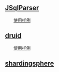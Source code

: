 ## [JSqlParser](https://github.com/JSQLParser/JSqlParser)

&emsp;&emsp;[使用样例](https://github.com/yoloz/searchSSDB/tree/master/src/main/java/parser)

## [druid](https://github.com/alibaba/druid)

&emsp;&emsp;[使用样例](https://gitee.com/h2ds/DCAP/blob/develop/gateway/src/main/java/com/handler/SQLHandler.java)

## [shardingsphere](https://github.com/apache/shardingsphere/tree/master/shardingsphere-sql-parser)
